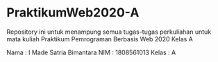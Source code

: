 # PraktikumWeb2020-A
Repository ini untuk menampung semua tugas-tugas perkuliahan untuk mata kuliah Praktikum Pemrograman Berbasis Web 2020 Kelas A

Nama  : I Made Satria Bimantara
NIM   : 1808561013
Kelas : A
